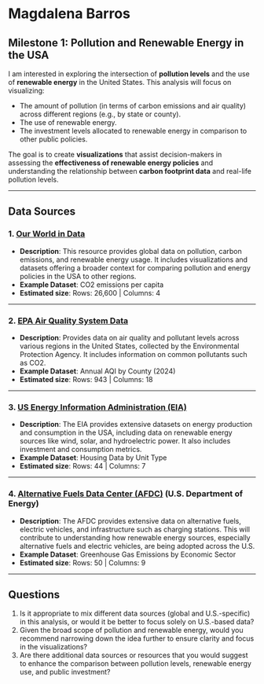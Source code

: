 # Magdalena Barros

## Milestone 1: Pollution and Renewable Energy in the USA

I am interested in exploring the intersection of **pollution levels** and the use 
of **renewable energy** in the United States. This analysis will focus on visualizing:

- The amount of pollution (in terms of carbon emissions and air quality) across 
different regions (e.g., by state or county).
- The use of renewable energy.
- The investment levels allocated to renewable energy in comparison to other 
public policies.

The goal is to create **visualizations** that assist decision-makers in assessing 
the **effectiveness of renewable energy policies** and understanding the 
relationship between **carbon footprint data** and real-life pollution levels.

---

## Data Sources

### 1. [Our World in Data](https://ourworldindata.org/co2-and-greenhouse-gas-emissions)
- **Description**: This resource provides global data on pollution, carbon emissions, 
and renewable energy usage. It includes visualizations and datasets offering a broader 
context for comparing pollution and energy policies in the USA to other regions.
- **Example Dataset**: CO2 emissions per capita
- **Estimated size**: Rows: 26,600 | Columns: 4

---

### 2. [EPA Air Quality System Data](https://www.epa.gov/outdoor-air-quality-data)
- **Description**: Provides data on air quality and pollutant levels across various 
regions in the United States, collected by the Environmental Protection Agency. 
It includes information on common pollutants such as CO2.
- **Example Dataset**: Annual AQI by County (2024)
- **Estimated size**: Rows: 943 | Columns: 18

---

### 3. [US Energy Information Administration (EIA)](https://www.eia.gov/)
- **Description**: The EIA provides extensive datasets on energy production and consumption in the USA, including data on renewable energy sources like wind, solar, and hydroelectric power. It also includes investment and consumption metrics.
- **Example Dataset**: Housing Data by Unit Type
- **Estimated size**: Rows: 44 | Columns: 7

---

### 4. [Alternative Fuels Data Center (AFDC)](https://afdc.energy.gov/data) (U.S. Department of Energy)
- **Description**: The AFDC provides extensive data on alternative fuels, electric 
vehicles, and infrastructure such as charging stations. This will contribute to 
understanding how renewable energy sources, especially alternative fuels and 
electric vehicles, are being adopted across the U.S.
- **Example Dataset**: Greenhouse Gas Emissions by Economic Sector
- **Estimated size**: Rows: 50 | Columns: 9

---


## Questions

1. Is it appropriate to mix different data sources (global and U.S.-specific) 
in this analysis, or would it be better to focus solely on U.S.-based data?
2. Given the broad scope of pollution and renewable energy, would you recommend 
narrowing down the idea further to ensure clarity and focus in the visualizations?
3. Are there additional data sources or resources that you would suggest to enhance 
the comparison between pollution levels, renewable energy use, and public investment?





